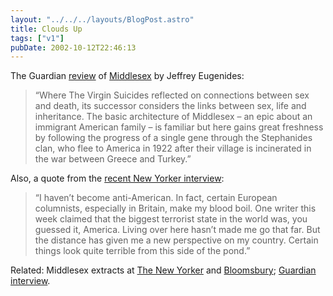 ```yaml
---
layout: "../../../layouts/BlogPost.astro"
title: Clouds Up
tags: ["v1"]
pubDate: 2002-10-12T22:46:13
---
```


The Guardian [review][1] of [Middlesex][2] by Jeffrey Eugenides:

> &#8220;Where The Virgin Suicides reflected on connections between sex and death, its successor considers the links between sex, life and inheritance. The basic architecture of Middlesex &#8211; an epic about an immigrant American family &#8211; is familiar but here gains great freshness by following the progress of a single gene through the Stephanides clan, who flee to America in 1922 after their village is incinerated in the war between Greece and Turkey.&#8221;

Also, a quote from the [recent New Yorker interview][3]:

> &#8220;I haven&#8217;t become anti-American. In fact, certain European columnists, especially in Britain, make my blood boil. One writer this week claimed that the biggest terrorist state in the world was, you guessed it, America. Living over here hasn&#8217;t made me go that far. But the distance has given me a new perspective on my country. Certain things look quite terrible from this side of the pond.&#8221;

Related: Middlesex extracts at [The New Yorker][4] and [Bloomsbury][5]; [Guardian interview][6].

[1]: http://books.guardian.co.uk/departments/generalfiction/story/0,6000,804583,00.html "The Guardian: Gender blender"
[2]: http://www.amazon.co.uk/exec/obidos/ASIN/0747560234/ohsky "Amazon.co.uk: Jeffrey Eugenides' 'Middlesex'"
[3]: http://www.newyorker.com/online/content/?020729on_onlineonly01 "The New Yorker: Stuck in the Middle"
[4]: http://www.newyorker.com/fiction/content/?020729fi_fiction "The New Yorker: The Obscure Object"
[5]: http://www.bloomsburymagazine.com/Authors/microsite.asp?id=214&section=1&aid=472 "Bloomsbury: 'Home movies' - an extract from Middlesex"
[6]: http://books.guardian.co.uk/departments/generalfiction/story/0,6000,805334,00.html "The Guardian: He's not like other girls"
